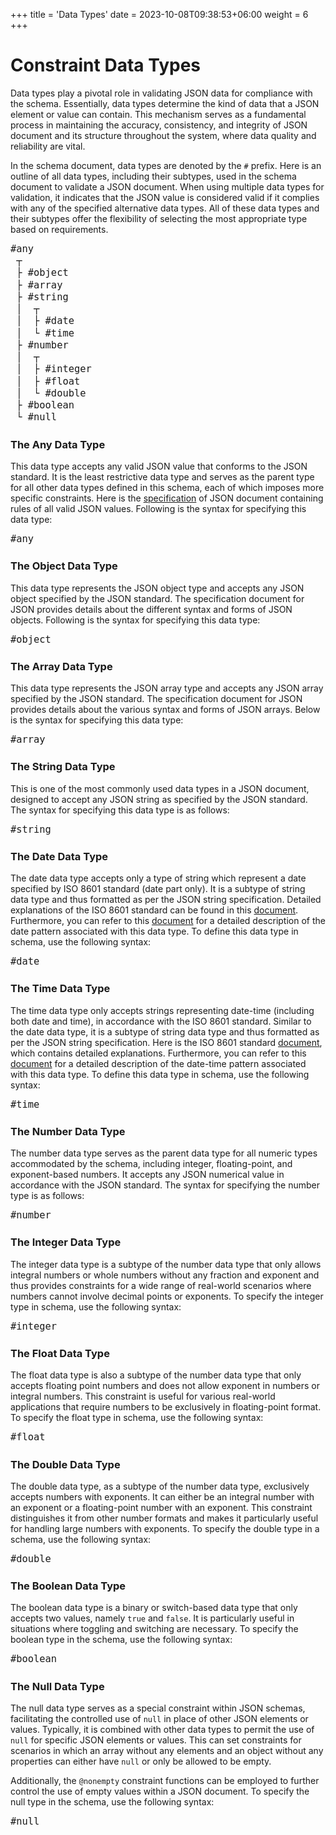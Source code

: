 +++
title = 'Data Types'
date = 2023-10-08T09:38:53+06:00
weight = 6
+++

<style>
pre code { font-size: 1.1em; }
</style>

# Constraint Data Types
Data types play a pivotal role in validating JSON data for compliance with the schema. Essentially, data types determine the kind of data that a JSON element or value can contain. This mechanism serves as a fundamental process in maintaining the accuracy, consistency, and integrity of JSON document and its structure throughout the system, where data quality and reliability are vital.

In the schema document, data types are denoted by the `#` prefix. Here is an outline of all data types, including their subtypes, used in the schema document to validate a JSON document. When using multiple data types for validation, it indicates that the JSON value is considered valid if it complies with any of the specified alternative data types. All of these data types and their subtypes offer the flexibility of selecting the most appropriate type based on requirements.

```html
#any
 ┬
 ├ #object
 ├ #array
 ├ #string
 │  ┬
 │  ├ #date
 │  └ #time
 ├ #number
 │  ┬
 │  ├ #integer
 │  ├ #float
 │  └ #double  
 ├ #boolean
 └ #null
```

### The Any Data Type
This data type accepts any valid JSON value that conforms to the JSON standard. It is the least restrictive data type and serves as the parent type for all other data types defined in this schema, each of which imposes more specific constraints. Here is the [specification](https://www.json.org) of JSON document containing rules of all valid JSON values. Following is the syntax for specifying this data type:
```html
#any
```

### The Object Data Type
This data type represents the JSON object type and accepts any JSON object specified by the JSON standard. The specification document for JSON provides details about the different syntax and forms of JSON objects. Following is the syntax for specifying this data type:
```html
#object
```

### The Array Data Type
This data type represents the JSON array type and accepts any JSON array specified by the JSON standard. The specification document for JSON provides details about the various syntax and forms of JSON arrays. Below is the syntax for specifying this data type:
```html
#array
```

### The String Data Type
This is one of the most commonly used data types in a JSON document, designed to accept any JSON string as specified by the JSON standard. The syntax for specifying this data type is as follows:
```html
#string
```

### The Date Data Type
The date data type accepts only a type of string which represent a date specified by ISO 8601 standard (date part only). It is a subtype of string data type and thus formatted as per the JSON string specification. Detailed explanations of the ISO 8601 standard can be found in this [document](https://www.iso.org/iso-8601-date-and-time-format.html). Furthermore, you can refer to this [document](/JsonSchema-DotNet/articles/datetime.html) for a detailed description of the date pattern associated with this data type. To define this data type in schema, use the following syntax:
```html
#date
```

### The Time Data Type
The time data type only accepts strings representing date-time (including both date and time), in accordance with the ISO 8601 standard. Similar to the date data type, it is a subtype of string data type and thus formatted as per the JSON string specification. Here is the ISO 8601 standard [document](https://www.iso.org/iso-8601-date-and-time-format.html), which contains detailed explanations. Furthermore, you can refer to this [document](/JsonSchema-DotNet/articles/datetime.html) for a detailed description of the date-time pattern associated with this data type. To define this data type in schema, use the following syntax:
```html
#time
```

### The Number Data Type
The number data type serves as the parent data type for all numeric types accommodated by the schema, including integer, floating-point, and exponent-based numbers. It accepts any JSON numerical value in accordance with the JSON standard. The syntax for specifying the number type is as follows:
```html
#number
```

### The Integer Data Type
The integer data type is a subtype of the number data type that only allows integral numbers or whole numbers without any fraction and exponent and thus provides constraints for a wide range of real-world scenarios where numbers cannot involve decimal points or exponents. To specify the integer type in schema, use the following syntax:
```html
#integer
```

### The Float Data Type
The float data type is also a subtype of the number data type that only accepts floating point numbers and does not allow exponent in numbers or integral numbers. This constraint is useful for various real-world applications that require numbers to be exclusively in floating-point format. To specify the float type in schema, use the following syntax:
```html
#float
```

### The Double Data Type
The double data type, as a subtype of the number data type, exclusively accepts numbers with exponents. It can either be an integral number with an exponent or a floating-point number with an exponent. This constraint distinguishes it from other number formats and makes it particularly useful for handling large numbers with exponents. To specify the double type in a schema, use the following syntax:
```html
#double
```

### The Boolean Data Type
The boolean data type is a binary or switch-based data type that only accepts two values, namely `true` and `false`. It is particularly useful in situations where toggling and switching are necessary. To specify the boolean type in the schema, use the following syntax:
```html
#boolean
```

### The Null Data Type
The null data type serves as a special constraint within JSON schemas, facilitating the controlled use of `null` in place of other JSON elements or values. Typically, it is combined with other data types to permit the use of `null` for specific JSON elements or values. This can set constraints for scenarios in which an array without any elements and an object without any properties can either have `null` or only be allowed to be empty. 

Additionally, the `@nonempty` constraint functions can be employed to further control the use of empty values within a JSON document. To specify the null type in the schema, use the following syntax:
```html
#null
```